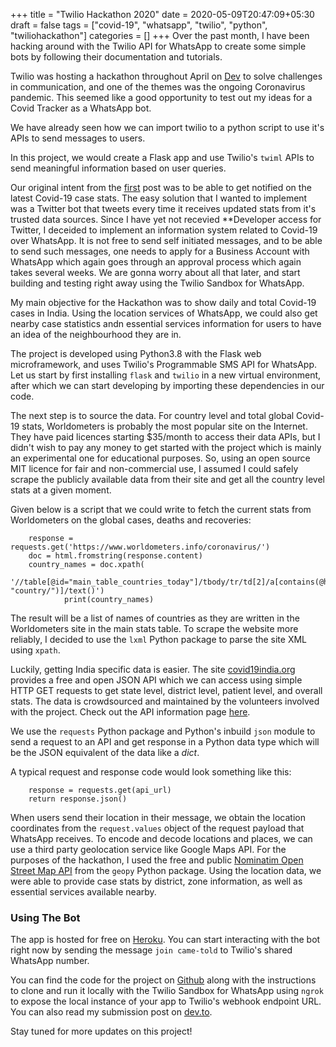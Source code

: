 +++
title = "Twilio Hackathon 2020"
date = 2020-05-09T20:47:09+05:30
draft = false
tags = ["covid-19", "whatsapp", "twilio", "python", "twiliohackathon"]
categories = []
+++
Over the past month, I have been hacking around with the Twilio API for WhatsApp to create some simple bots by following their documentation and tutorials.

Twilio was hosting a hackathon throughout April on [Dev](https://dev.to/devteam/announcing-the-twilio-hackathon-on-dev-2lh8) to solve challenges in communication, and one of the themes was the ongoing Coronavirus pandemic.
This seemed like a good opportunity to test out my ideas for a Covid Tracker as a WhatsApp bot.

We have already seen how we can import twilio to a python script to use it's APIs to send messages to users.

In this project, we would create a Flask app and use Twilio's `twiml` APIs to send meaningful information based on user queries.

Our original intent from the [first](../01) post was to be able to get notified on the latest Covid-19 case stats. The easy solution that I wanted to implement was a Twitter bot that tweets every time it receives updated stats from it's trusted data sources. Since I have yet not recevied **Developer access for Twitter, I deceided to implement an information system related to Covid-19 over WhatsApp. It is not free to send self initiated messages, and to be able to send such messages, one needs to apply for a Business Account with WhatsApp which again goes through an approval process which again takes several weeks. We are gonna worry about all that later, and start building and testing right away using the Twilio Sandbox for WhatsApp.

My main objective for the Hackathon was to show daily and total Covid-19 cases in India. Using the location services of WhatsApp, we could also get nearby case statistics andn essential services information for users to have an idea of the neighbourhood they are in.

The project is developed using Python3.8 with the Flask web microframework, and uses Twilio's Programmable SMS API for WhatsApp. Let us start by first installing `flask` and `twilio` in a new virtual environment, after which we can start developing by importing these dependencies in our code.

The next step is to source the data. For country level and total global Covid-19 stats, Worldometers is probably the most popular site on the Internet. They have paid licences starting $35/month to access their data APIs, but I didn't wish to pay any money to get started with the project which is mainly an experimental one for educational purposes. So, using an open source MIT licence for fair and non-commercial use, I assumed I could safely scrape the publicly available data from their site and get all the country level stats at a given moment.

Given below is a script that we could write to fetch the current stats from Worldometers on the global cases, deaths and recoveries:
```
    response = requests.get('https://www.worldometers.info/coronavirus/')
    doc = html.fromstring(response.content)
    country_names = doc.xpath(
            '//table[@id="main_table_countries_today"]/tbody/tr/td[2]/a[contains(@href, "country/")]/text()')
            print(country_names)
```
The result will be a list of names of countries as they are written in the Worldometers site in the main stats table.
To scrape the website more reliably, I decided to use the `lxml` Python package to parse the site XML using `xpath`.

Luckily, getting India specific data is easier. The site [covid19india.org](covid19india.org) provides a free and open JSON API which we can access using simple HTTP GET requests to get state level, district level, patient level, and overall stats. The data is crowdsourced and maintained by the volunteers involved with the project. Check out the API information page [here](https://api.covid19india.org/).

We use the `requests` Python package and Python's inbuild `json` module to send a request to an API and get response in a Python data type which will be the JSON equivalent of the data like a _dict_.

A typical request and response code would look something like this:
```
    response = requests.get(api_url)
    return response.json()
```

When users send their location in their message, we obtain the location coordinates from the `request.values` object of the request payload that WhatsApp receives. To encode and decode locations and places, we can use a third party geolocation service like Google Maps API. For the purposes of the hackathon, I used the free and public [Nominatim Open Street Map API](https://nominatim.org/) from the `geopy` Python package.
Using the location data, we were able to provide case stats by district, zone information, as well as essential services available nearby.

### Using The Bot

The app is hosted for free on [Heroku](https://heroku.com). You can start interacting with the bot right now by sending the message `join came-told` to Twilio's shared WhatsApp number.

You can find the code for the project on [Github](https://github.com/adbose/covid-india-whatsapp-tracker) along with the instructions to clone and run it locally with the Twilio Sandbox for WhatsApp using `ngrok` to expose the local instance of your app to Twilio's webhook endpoint URL.
You can also read my submission post on [dev.to](https://dev.to/adbose/twilio-hackathon-submission-a-location-based-covid-19-whatsapp-tracker-for-india-1oi3).

Stay tuned for more updates on this project!
